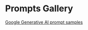 # Prompts Gallery

[Google Generative AI prompt samples](https://cloud.google.com/vertex-ai/generative-ai/docs/prompt-gallery)